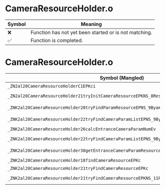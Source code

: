 # CameraResourceHolder.o
| Symbol | Meaning 
| ------------- | ------------- 
| :x: | Function has not yet been started or is not matching. 
| :white_check_mark: | Function is completed. 


# CameraResourceHolder.o
| Symbol (Mangled) | Symbol (Demangled) | Decompiled? |
| ------------- |  ------------- | ------------- |
| `_ZN2al20CameraResourceHolderC1EPKci` | `al::CameraResourceHolder::CameraResourceHolder(char const*,int)` | :x: |
| `_ZN2al20CameraResourceHolder21tryInitCameraResourceEPKNS_8ResourceEi` | `al::CameraResourceHolder::tryInitCameraResource(al::Resource const*,int)` | :x: |
| `_ZNK2al20CameraResourceHolder20tryFindParamResourceEPNS_9ByamlIterEPKNS_14CameraTicketIdEi` | `al::CameraResourceHolder::tryFindParamResource(al::ByamlIter *,al::CameraTicketId const*,int)const` | :x: |
| `_ZNK2al20CameraResourceHolder22tryFindCameraParamListEPNS_9ByamlIterEPKNS_11PlacementIdEPKc` | `al::CameraResourceHolder::tryFindCameraParamList(al::ByamlIter *,al::PlacementId const*,char const*)const` | :x: |
| `_ZNK2al20CameraResourceHolder26calcEntranceCameraParamNumEv` | `al::CameraResourceHolder::calcEntranceCameraParamNum(void)const` | :x: |
| `_ZNK2al20CameraResourceHolder22tryFindCameraParamListEPNS_9ByamlIterEPKcS4_` | `al::CameraResourceHolder::tryFindCameraParamList(al::ByamlIter *,char const*,char const*)const` | :x: |
| `_ZNK2al20CameraResourceHolder30getEntranceCameraParamResourceEPNS_9ByamlIterEi` | `al::CameraResourceHolder::getEntranceCameraParamResource(al::ByamlIter *,int)const` | :x: |
| `_ZNK2al20CameraResourceHolder18findCameraResourceEPKc` | `al::CameraResourceHolder::findCameraResource(char const*)const` | :x: |
| `_ZNK2al20CameraResourceHolder21tryFindCameraResourceEPKc` | `al::CameraResourceHolder::tryFindCameraResource(char const*)const` | :x: |
| `_ZNK2al20CameraResourceHolder21tryFindCameraResourceEPKNS_11PlacementIdE` | `al::CameraResourceHolder::tryFindCameraResource(al::PlacementId const*)const` | :x: |
